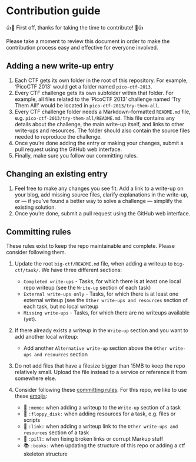﻿# Contribution guide

:+1::tada: First off, thanks for taking the time to contribute! :tada::+1:

Please take a moment to review this document in order to make the contribution process easy and effective for everyone involved.

## Adding a new write-up entry

1. Each CTF gets its own folder in the root of this repository. For example, ‘PicoCTF 2013’ would get a folder named `pico-ctf-2013`.
2. Every CTF challenge gets its own subfolder within that folder. For example, all files related to the ‘PicoCTF 2013’ challenge named ‘Try Them All!’ would be located in `pico-ctf-2013/try-them-all`.
3. Every CTF challenge folder needs a Markdown-formatted `README.md` file, e.g. `pico-ctf-2013/try-them-all/README.md`. This file contains any details about the challenge, the main write-up itself, and links to other write-ups and resources. The folder should also contain the source files needed to reproduce the challenge.
4. Once you’re done adding the entry or making your changes, submit a pull request using the GitHub web interface.
5. Finally, make sure you follow our committing rules.

## Changing an existing entry

1. Feel free to make any changes you see fit. Add a link to a write-up on your blog, add missing source files, clarify explanations in the write-up, or — if you’ve found a better way to solve a challenge — simplify the existing solution.
2. Once you’re done, submit a pull request using the GitHub web interface.

## Committing rules
These rules exist to keep the repo maintainable and complete. Please consider following them.

1. Update the root `big-ctf/README.md` file, when adding a writeup to `big-ctf/task/`. We have three different sections:
	* `Completed write-ups` - Tasks, for which there is at least one local repo writeup (see the `Write-up` section of each task)
	* `External write-ups only` - Tasks, for which there is at least one external writeup (see the `Other write-ups and resources` section of each task, but no local writeup
	* `Missing write-ups` - Tasks, for which there are no writeups available (yet).

2. If there already exists a writeup in the `Write-up` section and you want to add another local writeup:
	- Add another `Alternative write-up` section above the `Other write-ups and resources` section
3. Do not add files that have a filesize bigger than 15MB to keep the repo relatively small. Upload the file instead to a service or reference it from somewhere else.
4. Consider following these [committing rules](https://atom.io/docs/latest/contributing#git-commit-messages). For this repo, we like to use these [emojis](http://www.emoji-cheat-sheet.com/):
	* :memo: `:memo:` when adding a writeup to the `Write-up` section of a task
	* :floppy_disk: `:floppy_disk:` when adding resources for a task, e.g. files or scripts
	* :link: `:link:` when adding a writeup link to the `Other write-ups and resources` section of a task
	* :pill: `:pill:` when fixing broken links or corrupt Markup stuff
	* :books: `:books:` when updating the structure of this repo or adding a ctf skeleton structure